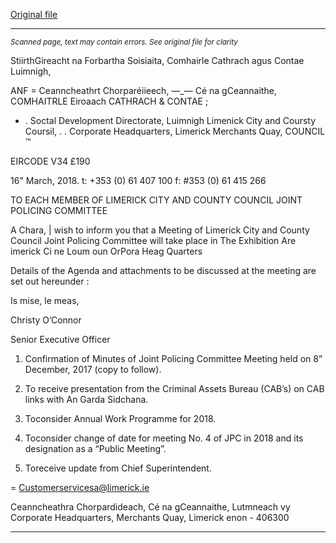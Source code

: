 [Original file](https://www.limerick.ie/sites/default/files/media/documents/2020-09/agenda-limerick-joint-policing-committee-23rd-march-2018.pdf)

---
*<small>Scanned page, text may contain errors. See original file for clarity</small>*  

StiirthGireacht na Forbartha Soisiaita,
Comhairle Cathrach agus Contae Luimnigh,

ANF = Ceanncheathrt Chorparéiieech,
 —_— Cé na gCeannaithe,
COMHAITRLE Eiroaach
CATHRACH & CONTAE ;
* . Soctal Development Directorate,
Luimnigh Limenick City and Coursty Coursil,
. . Corporate Headquarters,
Limerick Merchants Quay,
COUNCIL ™

EIRCODE V34 £190

16" March, 2018. t: +353 (0) 61 407 100
f: #353 (0) 61 415 266

TO EACH MEMBER OF LIMERICK CITY AND COUNTY COUNCIL JOINT POLICING COMMITTEE

A Chara,
| wish to inform you that a Meeting of Limerick City and County Council Joint Policing Committee will
take place in The Exhibition Are imerick Ci ne Loum oun OrPora Heag Quarters

Details of the Agenda and attachments to be discussed at the meeting are set out hereunder :

Is mise, le meas,

Christy O’Connor

Senior Executive Officer

1. Confirmation of Minutes of Joint Policing Committee Meeting held on 8” December, 2017
(copy to follow).

2. To receive presentation from the Criminal Assets Bureau (CAB’s) on CAB links with An Garda
Sidchana.
3. Toconsider Annual Work Programme for 2018.

4. Toconsider change of date for meeting No. 4 of JPC in 2018 and its designation as a “Public
Meeting”.

5. Toreceive update from Chief Superintendent.

= Customerservicesa@limerick.ie

Ceanncheathra Chorpardideach, Cé na gCeannaithe, Lutmneach vy
Corporate Headquarters, Merchants Quay, Limerick enon - 406300


---
